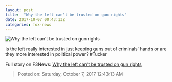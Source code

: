 ```yaml
---
layout: post
title:  "Why the left can't be trusted on gun rights"
date: 2017-10-07 00:43:13Z
categories: fox-news
---
```


![Why the left can't be trusted on gun rights](http://a57.foxnews.com/media2.foxnews.com/BrightCove/694940094001/2017/10/07/640/360/694940094001_5600568306001_5600568181001-vs.jpg)

Is the left really interested in just keeping guns out of criminals' hands or are they more interested in political power? #Tucker


Full story on F3News: [Why the left can't be trusted on gun rights](http://www.f3nws.com/n/mECREF)

> Posted on: Saturday, October 7, 2017 12:43:13 AM
